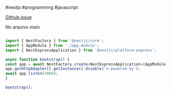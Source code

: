 #nestjs #programming #javascript 

[Github issue](https://github.com/nestjs/nest/issues/1788)

No arquivo main
```typescript

import { NestFactory } from '@nestjs/core';
import { AppModule } from './app.module';
import { NestExpressApplication } from '@nestjs/platform-express';

async function bootstrap() {
const app = await NestFactory.create<NestExpressApplication>(AppModule);
app.getHttpAdapter().getInstance().disable('x-powered-by');
await app.listen(3000);
}

bootstrap();

```